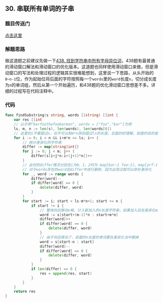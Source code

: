 ## 30. 串联所有单词的子串

### 题目传送门

[点击这里](https://leetcode.cn/problems/substring-with-concatenation-of-all-words/)

### 解题思路

做这道题之前建议先做一下[438. 找到字符串中所有字母异位词](https://github.com/ZonzeeLi/LeetCode/blob/master/index/431-440/438.%20%E6%89%BE%E5%88%B0%E5%AD%97%E7%AC%A6%E4%B8%B2%E4%B8%AD%E6%89%80%E6%9C%89%E5%AD%97%E6%AF%8D%E5%BC%82%E4%BD%8D%E8%AF%8D.md)，438题有最普通的滑动窗口解法和滑动窗口的优化版本。这道题也同样使用滑动窗口来做，但是滑动窗口的写法和处理过程的逻辑其实很难能想到，这里说一下思路，从头开始的`0~n-1`位，作为起始位将后面的字符按照每一个`words`里的`word`长度`n`，切分成长度为`n`的单词组，然后从第一个开始遍历，和438题的优化滑动窗口思想差不多。详细的过程写在代码注释中。

### 代码

```go
func findSubstring(s string, words []string) []int {
	var res []int
	// 以示例"barfoothefoobarman", words = ["foo","bar"]为例
	ls, m, n := len(s), len(words), len(words[0])
	// 这里的i不要超过n，也不可以和m*n拼后超过ls的长度，后面的好理解，前面的目的是为了在后面的起始位置向前遍历不会有多余的n长度字符串影响，相当于初始遍历情况不要超过n开始。也就是官方解中的将s中的单词进行划分，切分为每个单词大小均为n，这样的划分方式有n中，即先删除前i个字符(i=[0~n-1])，对剩余进行划分，结尾剩余也删去。
	for i := 0; i < n && i+m*n <= ls; i++ {
		// 统计差异化的字符串
		differ := map[string]int{}
		for j := 0; j < m; j++ {
			differ[s[i+j*n:i+(j+1)*n]]++
		}
		// 此时的differ情况分别在i为0、1、2时为 map[bar:1 foo:1]、map[arf:1 oot:1]、map[oth:1 rfo:1]
		// 对于words存在的word在differ中进行删除，因为出现过就可以弥补差异化
		for _, word := range words {
			differ[word]--
			if differ[word] == 0 {
				delete(differ, word)
			}
		}
		for start := i; start < ls-m*n+1; start += n {
			if start != i {
				// 整体向后移动n格，计入新加入的n长度字符串，如果加入后在差异化map中value为0，说明补全了之前的一次差值，可以删除这个key
				word := s[start+(m-1)*n : start+m*n]
				differ[word]++
				if differ[word] == 0 {
					delete(differ, word)
				}
				// 由于向后移动了，前面的n长度的单词要在差异化当中删掉
				word = s[start-n : start]
				differ[word]--
				if differ[word] == 0 {
					delete(differ, word)
				}
			}
			if len(differ) == 0 {
				res = append(res, start)
			}
		}
	}
	return res
}
```
